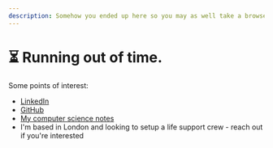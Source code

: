 ```yaml
---
description: Somehow you ended up here so you may as well take a browse :)
---
```


# ⏳ Running out of time.

Some points of interest:

* [LinkedIn](https://www.linkedin.com/in/geoffrey-choy/)
* [GitHub](https://github.com/burrt)
* [My computer science notes](https://cs-docs-2.gitbook.io/notes)
* I'm based in London and looking to setup a life support crew - reach out if you're interested
